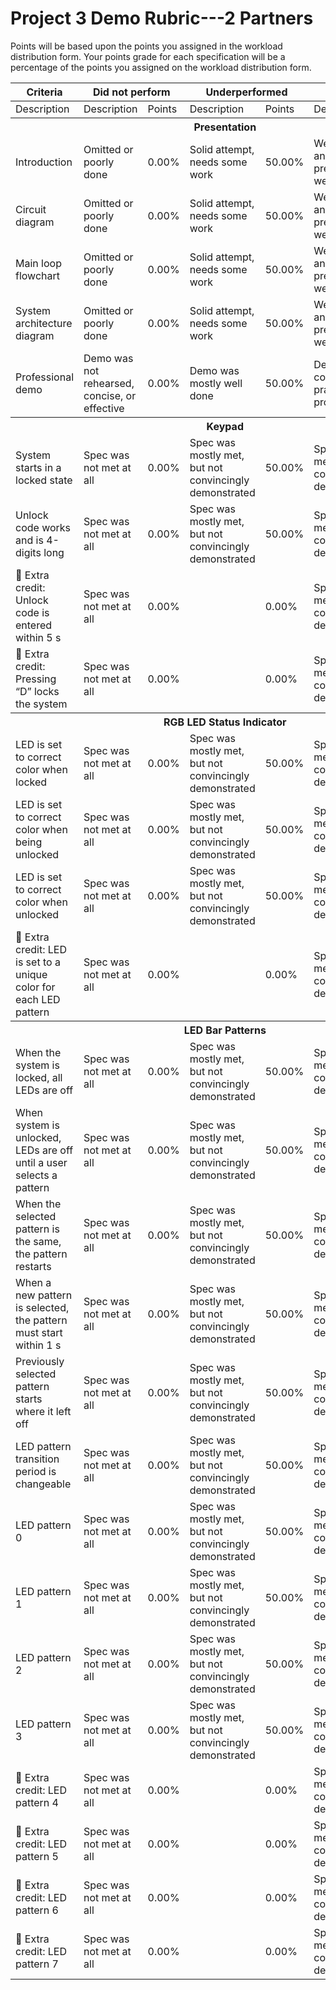 # Project 3 Demo Rubric---2 Partners

Points will be based upon the points you assigned in the workload distribution form. Your points grade for each specification will be a percentage of the points you assigned on the workload distribution form.

<table><thead>
  <tr>
    <th>Criteria</th>
    <th colspan="2">Did not perform</th>
    <th colspan="2">Underperformed</th>
    <th colspan="2">Met expectations</th>
  </tr></thead>
<tbody>
  <tr>
    <td>Description</td>
    <td>Description</td>
    <td>Points</td>
    <td>Description</td>
    <td>Points</td>
    <td>Description</td>
    <td>Points</td>
  </tr>
  <tr>
    <th colspan="7">Presentation</td>
  </tr>
  <tr>
    <td>Introduction</td>
    <td>Omitted or poorly done</td>
    <td>0.00%</td>
    <td>Solid attempt, needs some work</td>
    <td>50.00%</td>
    <td>Well done and presented well</td>
    <td>100.00%</td>
  </tr>
  <tr>
    <td>Circuit diagram</td>
    <td>Omitted or poorly done</td>
    <td>0.00%</td>
    <td>Solid attempt, needs some work</td>
    <td>50.00%</td>
    <td>Well done and presented well</td>
    <td>100.00%</td>
  </tr>
  <tr>
    <td>Main loop flowchart</td>
    <td>Omitted or poorly done</td>
    <td>0.00%</td>
    <td>Solid attempt, needs some work</td>
    <td>50.00%</td>
    <td>Well done and presented well</td>
    <td>100.00%</td>
  </tr>
  <tr>
    <td>System architecture diagram</td>
    <td>Omitted or poorly done</td>
    <td>0.00%</td>
    <td>Solid attempt, needs some work</td>
    <td>50.00%</td>
    <td>Well done and presented well</td>
    <td>100.00%</td>
  </tr>
  <tr>
    <td>Professional demo</td>
    <td>Demo was not rehearsed, concise, or effective</td>
    <td>0.00%</td>
    <td>Demo was mostly well done</td>
    <td>50.00%</td>
    <td>Demo was concise, practiced, professional.&nbsp;&nbsp;</td>
    <td>100.00%</td>
  </tr>
  <tr>
    <th colspan="7">Keypad</td>
  </tr>
  <tr>
    <td>System starts in a locked state</td>
    <td>Spec was not met at all</td>
    <td>0.00%</td>
    <td>Spec was mostly met, but not convincingly demonstrated</td>
    <td>50.00%</td>
    <td>Spec was met and was convincingly demonstrated</td>
    <td>100.00%</td>
  </tr>
  <tr>
    <td>Unlock code works and is 4-digits long</td>
    <td>Spec was not met at all</td>
    <td>0.00%</td>
    <td>Spec was mostly met, but not convincingly demonstrated</td>
    <td>50.00%</td>
    <td>Spec was met and was convincingly demonstrated</td>
    <td>100.00%</td>
  </tr>
  <tr>
    <td>🚀 Extra credit: Unlock code is entered within 5 s</td>
    <td>Spec was not met at all</td>
    <td>0.00%</td>
    <td></td>
    <td>0.00%</td>
    <td>Spec was met and was convincingly demonstrated</td>
    <td>100.00%</td>
  </tr>
  <tr>
    <td>🚀 Extra credit: Pressing “D” locks the system</td>
    <td>Spec was not met at all</td>
    <td>0.00%</td>
    <td></td>
    <td>0.00%</td>
    <td>Spec was met and was convincingly demonstrated</td>
    <td>100.00%</td>
  </tr>
  <tr>
    <th colspan="7">RGB LED Status Indicator</td>
  </tr>
  <tr>
    <td>LED is set to correct color when locked</td>
    <td>Spec was not met at all</td>
    <td>0.00%</td>
    <td>Spec was mostly met, but not convincingly demonstrated</td>
    <td>50.00%</td>
    <td>Spec was met and was convincingly demonstrated</td>
    <td>100.00%</td>
  </tr>
  <tr>
    <td>LED is set to correct color when being unlocked</td>
    <td>Spec was not met at all</td>
    <td>0.00%</td>
    <td>Spec was mostly met, but not convincingly demonstrated</td>
    <td>50.00%</td>
    <td>Spec was met and was convincingly demonstrated</td>
    <td>100.00%</td>
  </tr>
  <tr>
    <td>LED is set to correct color when unlocked</td>
    <td>Spec was not met at all</td>
    <td>0.00%</td>
    <td>Spec was mostly met, but not convincingly demonstrated</td>
    <td>50.00%</td>
    <td>Spec was met and was convincingly demonstrated</td>
    <td>100.00%</td>
  </tr>
  <tr>
    <td>🚀 Extra credit: LED is set to a unique color for each LED pattern</td>
    <td>Spec was not met at all</td>
    <td>0.00%</td>
    <td></td>
    <td>0.00%</td>
    <td>Spec was met and was convincingly demonstrated</td>
    <td>100.00%</td>
  </tr>
  <tr>
    <th colspan="7">LED Bar Patterns</td>
  </tr>
  <tr>
    <td>When the system is locked, all LEDs are off</td>
    <td>Spec was not met at all</td>
    <td>0.00%</td>
    <td>Spec was mostly met, but not convincingly demonstrated</td>
    <td>50.00%</td>
    <td>Spec was met and was convincingly demonstrated</td>
    <td>100.00%</td>
  </tr>
  <tr>
    <td>When system is unlocked, LEDs are off until a user selects a pattern</td>
    <td>Spec was not met at all</td>
    <td>0.00%</td>
    <td>Spec was mostly met, but not convincingly demonstrated</td>
    <td>50.00%</td>
    <td>Spec was met and was convincingly demonstrated</td>
    <td>100.00%</td>
  </tr>
  <tr>
    <td>When the selected pattern is the same, the pattern restarts</td>
    <td>Spec was not met at all</td>
    <td>0.00%</td>
    <td>Spec was mostly met, but not convincingly demonstrated</td>
    <td>50.00%</td>
    <td>Spec was met and was convincingly demonstrated</td>
    <td>100.00%</td>
  </tr>
  <tr>
    <td>When a new pattern is selected, the pattern must start within 1 s</td>
    <td>Spec was not met at all</td>
    <td>0.00%</td>
    <td>Spec was mostly met, but not convincingly demonstrated</td>
    <td>50.00%</td>
    <td>Spec was met and was convincingly demonstrated</td>
    <td>100.00%</td>
  </tr>
  <tr>
    <td>Previously selected pattern starts where it left off</td>
    <td>Spec was not met at all</td>
    <td>0.00%</td>
    <td>Spec was mostly met, but not convincingly demonstrated</td>
    <td>50.00%</td>
    <td>Spec was met and was convincingly demonstrated</td>
    <td>100.00%</td>
  </tr>
  <tr>
    <td>LED pattern transition period is changeable</td>
    <td>Spec was not met at all</td>
    <td>0.00%</td>
    <td>Spec was mostly met, but not convincingly demonstrated</td>
    <td>50.00%</td>
    <td>Spec was met and was convincingly demonstrated</td>
    <td>100.00%</td>
  </tr>
  <tr>
    <td>LED pattern 0</td>
    <td>Spec was not met at all</td>
    <td>0.00%</td>
    <td>Spec was mostly met, but not convincingly demonstrated</td>
    <td>50.00%</td>
    <td>Spec was met and was convincingly demonstrated</td>
    <td>100.00%</td>
  </tr>
  <tr>
    <td>LED pattern 1</td>
    <td>Spec was not met at all</td>
    <td>0.00%</td>
    <td>Spec was mostly met, but not convincingly demonstrated</td>
    <td>50.00%</td>
    <td>Spec was met and was convincingly demonstrated</td>
    <td>100.00%</td>
  </tr>
  <tr>
    <td>LED pattern 2</td>
    <td>Spec was not met at all</td>
    <td>0.00%</td>
    <td>Spec was mostly met, but not convincingly demonstrated</td>
    <td>50.00%</td>
    <td>Spec was met and was convincingly demonstrated</td>
    <td>100.00%</td>
  </tr>
  <tr>
    <td>LED pattern 3</td>
    <td>Spec was not met at all</td>
    <td>0.00%</td>
    <td>Spec was mostly met, but not convincingly demonstrated</td>
    <td>50.00%</td>
    <td>Spec was met and was convincingly demonstrated</td>
    <td>100.00%</td>
  </tr>
  <tr>
    <td>🚀 Extra credit: LED pattern 4</td>
    <td>Spec was not met at all</td>
    <td>0.00%</td>
    <td></td>
    <td>0.00%</td>
    <td>Spec was met and was convincingly demonstrated</td>
    <td>100.00%</td>
  </tr>
  <tr>
    <td>🚀 Extra credit: LED pattern 5</td>
    <td>Spec was not met at all</td>
    <td>0.00%</td>
    <td></td>
    <td>0.00%</td>
    <td>Spec was met and was convincingly demonstrated</td>
    <td>100.00%</td>
  </tr>
  <tr>
    <td>🚀 Extra credit: LED pattern 6</td>
    <td>Spec was not met at all</td>
    <td>0.00%</td>
    <td></td>
    <td>0.00%</td>
    <td>Spec was met and was convincingly demonstrated</td>
    <td>100.00%</td>
  </tr>
  <tr>
    <td>🚀 Extra credit: LED pattern 7</td>
    <td>Spec was not met at all</td>
    <td>0.00%</td>
    <td></td>
    <td>0.00%</td>
    <td>Spec was met and was convincingly demonstrated</td>
    <td>100.00%</td>
  </tr>
</tbody></table>